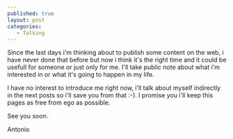 ```yaml
---
published: true
layout: post
categories:
   - Talking
---
```

Since the last days i'm thinking about to publish some content on the web, i have never done that before but now i think it's the right time and it could be usefull for someone or just only for me. I'll take public note about what i'm interested in or what it's going to happen in my life.

I have no interest to introduce me right now, i'll talk about myself indirectly in the next posts so i'll save you from that :-).
I promise you i'll keep this pages as free from ego as possible. 

See you soon.

Antonio

